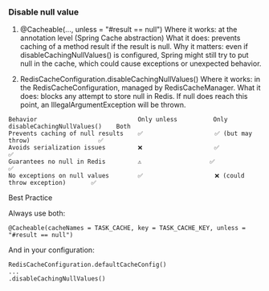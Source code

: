 ### Disable null value

1. @Cacheable(..., unless = "#result == null")
   Where it works: at the annotation level (Spring Cache abstraction)
   What it does: prevents caching of a method result if the result is null.
   Why it matters: even if disableCachingNullValues() is configured, Spring might still try to put null in the cache,
   which could cause exceptions or unexpected behavior.


2. RedisCacheConfiguration.disableCachingNullValues()
   Where it works: in the RedisCacheConfiguration, managed by RedisCacheManager.
   What it does: blocks any attempt to store null in Redis.
   If null does reach this point, an IllegalArgumentException will be thrown.

```
Behavior	                        Only unless	         Only disableCachingNullValues()	Both
Prevents caching of null results	✅	                 ✅ (but may throw)	                 ✅
Avoids serialization issues	        ❌	                 ✅	                                 ✅
Guarantees no null in Redis	        ⚠️	                 ✅	                                 ✅
No exceptions on null values	    ✅	                 ❌ (could throw exception)     	 ✅
```

Best Practice

Always use both:

```
@Cacheable(cacheNames = TASK_CACHE, key = TASK_CACHE_KEY, unless = "#result == null")
```

And in your configuration:

```
RedisCacheConfiguration.defaultCacheConfig()
...
.disableCachingNullValues()
```
